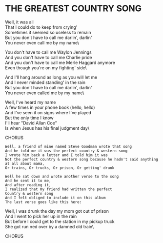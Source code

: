 # THE GREATEST COUNTRY SONG

Well, it was all\
That I could do to keep from crying'\
Sometimes it seemed so useless to remain\
But you don't have to call me darlin', darlin'\
You never even call me by my name\

You don't have to call me Waylon Jennings\
And you don't have to call me Charlie pride\
And you don't have to call me Merle Haggard anymore\
Even though you're on my fighting' side\

And I'll hang around as long as you will let me\
And I never minded standing' in the rain\
But you don't have to call me darlin', darlin'\
You never even called me by my name\

Well, I've heard my name\
A few times in your phone book (hello, hello)\
And I've seen it on signs where I've played\
But the only time I know\
I'll hear "David Allan Coe"\
Is when Jesus has his final judgment day\

CHORUS

```
Well, a friend of mine named Steve Goodman wrote that song
And he told me it was the perfect country & western song
I wrote him back a letter and I told him it was
Not the perfect country & western song because he hadn't said anything at all about mama,
Or trains, Or trucks, Or prison, Or getting' drunk

Well he sat down and wrote another verse to the song
And he sent it to me,
And after reading it,
I realized that my friend had written the perfect
Country & western song
And I felt obliged to include it on this album
The last verse goes like this here:
```

Well, I was drunk the day my mom got out of prison\
And I went to pick her up in the rain\
But before I could get to the station in my pickup truck\
She got run ned over by a damned old train\

CHORUS